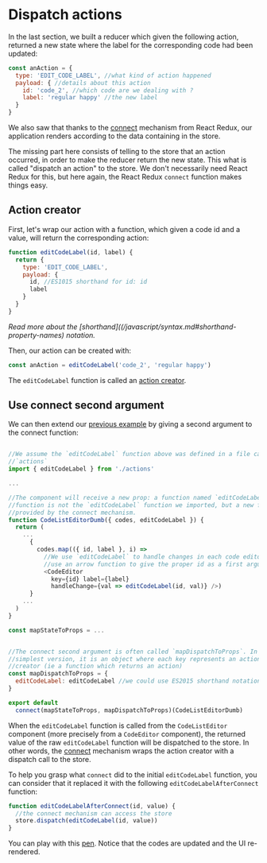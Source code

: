 # Dispatch actions

In the last section, we built a reducer which given the following action, returned a new state where the label for the corresponding code had been updated:

```javascript
const anAction = {
  type: 'EDIT_CODE_LABEL', //what kind of action happened
  payload: { //details about this action
    id: 'code_2', //which code are we dealing with ?
    label: 'regular happy' //the new label
  }
}
```

We also saw that thanks to the [connect](/react-redux/introduction-to-store.html#connect) mechanism from React Redux, our application renders according to the data containing in the store.

The missing part here consists of telling to the store that an action occurred, in order to make the reducer return the new state. This what is called "dispatch an action" to the store. We don't necessarily need React Redux for this, but here again, the React Redux `connect` function makes things easy.

## Action creator

First, let's wrap our action with a function, which given a code id and a value, will return the corresponding action:

```javascript
function editCodeLabel(id, label) {
  return {
    type: 'EDIT_CODE_LABEL',
    payload: {
      id, //ES1015 shorthand for id: id
      label
    }
  }
}
```

*Read more about the [shorthand]((/javascript/syntax.md#shorthand-property-names) notation.*

Then, our action can be created with:

```javascript
const anAction = editCodeLabel('code_2', 'regular happy')
```

The `editCodeLabel` function is called an [action creator](http://redux.js.org/docs/basics/Actions.html#action-creators).

## Use connect second argument

We can then extend our [previous example](/react-redux/introduction-to-store.md) by giving a second argument to the connect function:

```javascript

//We assume the `editCodeLabel` function above was defined in a file called
//`actions`
import { editCodeLabel } from './actions'

...

//The component will receive a new prop: a function named `editCodeLabel`. This
//function is not the `editCodeLabel` function we imported, but a new function
//provided by the connect mechanism.
function CodeListEditorDumb({ codes, editCodeLabel }) {
  return (
    ...
      {
        codes.map(({ id, label }, i) => 
          //We use `editCodeLabel` to handle changes in each code editor, (we
          //use an arrow function to give the proper id as a first argument)
          <CodeEditor 
            key={id} label={label}
            handleChange={val => editCodeLabel(id, val)} />)    
      }
    ...
  )
}

const mapStateToProps = ...


//The connect second argument is often called `mapDispatchToProps`. In its
//simplest version, it is an object where each key represents an action
//creator (ie a function which returns an action)
const mapDispatchToProps = {
  editCodeLabel: editCodeLabel //we could use ES2015 shorthand notation
}

export default 
  connect(mapStateToProps, mapDispatchToProps)(CodeListEditorDumb)
```

When the `editCodeLabel` function is called from the `CodeListEditor` component (more precisely from a `CodeEditor` component), the returned value of the raw `editCodeLabel` function will be dispatched to the store. In other words, the [connect](https://github.com/reactjs/react-redux/blob/master/docs/api.md#connectmapstatetoprops-mapdispatchtoprops-mergeprops-options) mechanism wraps the action creator with a dispatch call to the store.

To help you grasp what `connect` did to the initial `editCodeLabel` function, you can consider that it replaced it with the following `editCodeLabelAfterConnect` function:

```javascript 
function editCodeLabelAfterConnect(id, value) {
  //the connect mechanism can access the store
  store.dispatch(editCodeLabel(id, value))
} 
```

You can play with this [pen](http://codepen.io/BoogalooJB/pen/ZLrYev). Notice that the codes are updated and the UI re-rendered.


<!-- Add script to embed codepens -->
<script async src="https://production-assets.codepen.io/assets/embed/ei.js"></script>
<p
  data-height="700"
  data-theme-id="dark"
  data-slug-hash="ZLrYev"
  data-default-tab="js,result"
  data-user="BoogalooJB"
  data-embed-version="2"
  data-pen-title="React and Redux within Pogues"
  class="codepen" />
